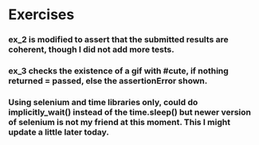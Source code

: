 # Exercises

### ex_2 is modified to assert that the submitted results are coherent, though I did not add more tests.

### ex_3 checks the existence of a gif with #cute, if nothing returned = passed, else the assertionError shown.

### Using selenium and time libraries only, could do implicitly_wait() instead of the time.sleep() but newer version of selenium is not my friend at this moment. This I might update a little later today.